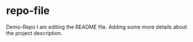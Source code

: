 # repo-file
Demo-Repo
I am editing the README file. Adding some more details about the project description.
